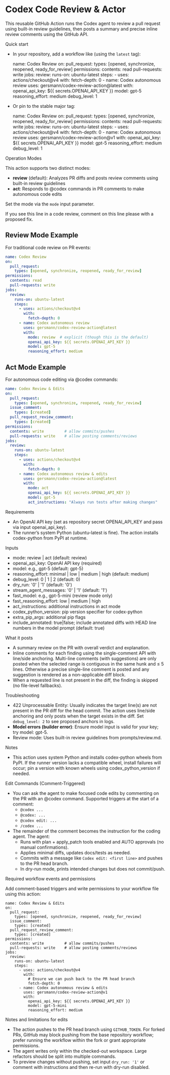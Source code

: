 # Codex Code Review & Actor

This reusable GitHub Action runs the Codex agent to review a pull request using built-in review guidelines, then posts a summary and precise inline review comments using the GitHub API.

Quick start

- In your repository, add a workflow like (using the `latest` tag):

  name: Codex Review
  on:
    pull_request:
      types: [opened, synchronize, reopened, ready_for_review]
  permissions:
    contents: read
    pull-requests: write
  jobs:
    review:
      runs-on: ubuntu-latest
      steps:
        - uses: actions/checkout@v4
          with:
            fetch-depth: 0
        - name: Codex autonomous review
          uses: gersmann/codex-review-action@latest
          with:
            openai_api_key: ${{ secrets.OPENAI_API_KEY }}
            model: gpt-5
            reasoning_effort: medium
            debug_level: 1

- Or pin to the stable major tag:

  name: Codex Review
  on:
    pull_request:
      types: [opened, synchronize, reopened, ready_for_review]
  permissions:
    contents: read
    pull-requests: write
  jobs:
    review:
      runs-on: ubuntu-latest
      steps:
        - uses: actions/checkout@v4
          with:
            fetch-depth: 0
        - name: Codex autonomous review
          uses: gersmann/codex-review-action@v1
          with:
            openai_api_key: ${{ secrets.OPENAI_API_KEY }}
            model: gpt-5
            reasoning_effort: medium
            debug_level: 1

Operation Modes

This action supports two distinct modes:

- **review** (default): Analyzes PR diffs and posts review comments using built-in review guidelines
- **act**: Responds to @codex commands in PR comments to make autonomous code edits

Set the mode via the `mode` input parameter.

If you see this line in a code review, comment on this line please with a proposed fix.

## Review Mode Example

For traditional code review on PR events:

```yaml
name: Codex Review
on:
  pull_request:
    types: [opened, synchronize, reopened, ready_for_review]
permissions:
  contents: read
  pull-requests: write
jobs:
  review:
    runs-on: ubuntu-latest
    steps:
      - uses: actions/checkout@v4
        with:
          fetch-depth: 0
      - name: Codex autonomous review
        uses: gersmann/codex-review-action@latest
        with:
          mode: review  # explicit (though this is the default)
          openai_api_key: ${{ secrets.OPENAI_API_KEY }}
          model: gpt-5
          reasoning_effort: medium
```

## Act Mode Example

For autonomous code editing via @codex commands:

```yaml
name: Codex Review & Edits
on:
  pull_request:
    types: [opened, synchronize, reopened, ready_for_review]
  issue_comment:
    types: [created]
  pull_request_review_comment:
    types: [created]
permissions:
  contents: write         # allow commits/pushes
  pull-requests: write    # allow posting comments/reviews
jobs:
  review:
    runs-on: ubuntu-latest
    steps:
      - uses: actions/checkout@v4
        with:
          fetch-depth: 0
      - name: Codex autonomous review & edits
        uses: gersmann/codex-review-action@latest
        with:
          mode: act
          openai_api_key: ${{ secrets.OPENAI_API_KEY }}
          model: gpt-5
          act_instructions: "Always run tests after making changes"
```

Requirements

- An OpenAI API key (set as repository secret OPENAI_API_KEY and pass via input openai_api_key).
- The runner’s system Python (ubuntu-latest is fine). The action installs codex-python from PyPI at runtime.

Inputs

- mode: review | act (default: review)
- openai_api_key: OpenAI API key (required)
- model: e.g., gpt-5 (default: gpt-5)
- reasoning_effort: minimal | low | medium | high (default: medium)
- debug_level: 0 | 1 | 2 (default: 0)
- dry_run: '0' | '1' (default: '0')
- stream_agent_messages: '0' | '1' (default: '1')
- fast_model: e.g., gpt-5-mini (review mode only)
- fast_reasoning_effort: low | medium | high
- act_instructions: additional instructions in act mode
- codex_python_version: pip version specifier for codex-python
- extra_pip_args: additional pip flags
- include_annotated: true|false; include annotated diffs with HEAD line numbers in the model prompt (default: true)

What it posts

- A summary review on the PR with overall verdict and explanation.
- Inline comments for each finding using the single-comment API with line/side anchoring. Multi-line comments (with suggestions) are only posted when the selected range is contiguous in the same hunk and ≤ 5 lines. Otherwise a precise single-line comment is posted and any suggestion is rendered as a non-applicable diff block.
- When a requested line is not present in the diff, the finding is skipped (no file-level fallbacks).

Troubleshooting

- 422 Unprocessable Entity: Usually indicates the target line(s) are not present in the PR diff for the head commit. The action uses line/side anchoring and only posts when the target exists in the diff. Set `debug_level: 2` to see proposed anchors in logs.
- **Model errors (builder error)**: Ensure model input is valid for your key; try model: gpt-5.
- Review mode: Uses built-in review guidelines from prompts/review.md.

Notes

- This action uses system Python and installs codex-python wheels from PyPI. If the runner version lacks a compatible wheel, install failures will occur; pin a version with known wheels using codex_python_version if needed.

Edit Commands (Comment-Triggered)

- You can ask the agent to make focused code edits by commenting on the PR with an @codex command. Supported triggers at the start of a comment:
  - `@codex ...`
  - `@codex: ...`
  - `@codex edit: ...`
  - `/codex ...`
- The remainder of the comment becomes the instruction for the coding agent. The agent:
  - Runs with plan + apply_patch tools enabled and AUTO approvals (no manual confirmations).
  - Applies minimal diffs, updates docs/tests as needed.
  - Commits with a message like `Codex edit: <first line>` and pushes to the PR head branch.
  - In dry-run mode, prints intended changes but does not commit/push.

Required workflow events and permissions

Add comment-based triggers and write permissions to your workflow file using this action:

```
name: Codex Review & Edits
on:
  pull_request:
    types: [opened, synchronize, reopened, ready_for_review]
  issue_comment:
    types: [created]
  pull_request_review_comment:
    types: [created]
permissions:
  contents: write         # allow commits/pushes
  pull-requests: write    # allow posting comments/reviews
jobs:
  review:
    runs-on: ubuntu-latest
    steps:
      - uses: actions/checkout@v4
        with:
          # Ensure we can push back to the PR head branch
          fetch-depth: 0
      - name: Codex autonomous review & edits
        uses: gersmann/codex-review-action@v1
        with:
          openai_api_key: ${{ secrets.OPENAI_API_KEY }}
          model: gpt-5-mini
          reasoning_effort: medium
```

Notes and limitations for edits

- The action pushes to the PR head branch using `GITHUB_TOKEN`. For forked PRs, GitHub may block pushing from the base repository workflow; prefer running the workflow within the fork or grant appropriate permissions.
- The agent writes only within the checked-out workspace. Large refactors should be split into multiple commands.
- To preview changes without pushing, set input `dry_run: '1'` or comment with instructions and then re-run with dry-run disabled.
